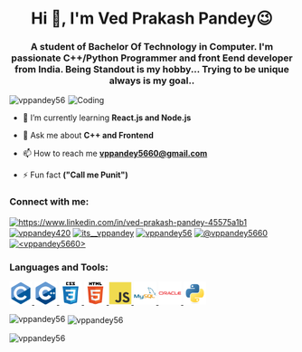<h1 align="center">Hi 👋, I'm Ved Prakash Pandey😉</h1>
<h3 align="center">A student of Bachelor Of Technology in Computer. I'm passionate C++/Python Programmer and front Eend developer from India. Being Standout is my hobby... Trying to be unique always is my goal..</h3>
<img align="right" alt="Coding" width="400" src="https://cdn.dribbble.com/users/1162077/screenshots/3848914/programmer.gif">
<p align="left"> <img src="https://komarev.com/ghpvc/?username=vppandey56&label=Profile%20views&color=0e75b6&style=flat" alt="vppandey56" /> </p>

- 🌱 I’m currently learning **React.js and Node.js**

- 💬 Ask me about **C++ and Frontend**

- 📫 How to reach me **vppandey5660@gmail.com**

- ⚡ Fun fact **("Call me Punit")**

<h3 align="left">Connect with me:</h3>
<p align="left">
<a href="https://linkedin.com/in/https://www.linkedin.com/in/ved-prakash-pandey-45575a1b1" target="blank"><img align="center" src="https://raw.githubusercontent.com/rahuldkjain/github-profile-readme-generator/master/src/images/icons/Social/linked-in-alt.svg" alt="https://www.linkedin.com/in/ved-prakash-pandey-45575a1b1" height="30" width="40" /></a>
<a href="https://fb.com/vppandey420" target="blank"><img align="center" src="https://raw.githubusercontent.com/rahuldkjain/github-profile-readme-generator/master/src/images/icons/Social/facebook.svg" alt="vppandey420" height="30" width="40" /></a>
<a href="https://instagram.com/its__vppandey" target="blank"><img align="center" src="https://raw.githubusercontent.com/rahuldkjain/github-profile-readme-generator/master/src/images/icons/Social/instagram.svg" alt="its__vppandey" height="30" width="40" /></a>
<a href="https://www.leetcode.com/vppandey56" target="blank"><img align="center" src="https://raw.githubusercontent.com/rahuldkjain/github-profile-readme-generator/master/src/images/icons/Social/leet-code.svg" alt="vppandey56" height="30" width="40" /></a>
<a href="https://www.hackerearth.com/@vppandey5660" target="blank"><img align="center" src="https://raw.githubusercontent.com/rahuldkjain/github-profile-readme-generator/master/src/images/icons/Social/hackerearth.svg" alt="@vppandey5660" height="30" width="40" /></a>
<a href="https://auth.geeksforgeeks.org/user/<vppandey5660>" target="blank"><img align="center" src="https://raw.githubusercontent.com/rahuldkjain/github-profile-readme-generator/master/src/images/icons/Social/geeks-for-geeks.svg" alt="<vppandey5660>" height="30" width="40" /></a>
</p>

<h3 align="left">Languages and Tools:</h3>
<p align="left"> <a href="https://www.cprogramming.com/" target="_blank" rel="noreferrer"> <img src="https://raw.githubusercontent.com/devicons/devicon/master/icons/c/c-original.svg" alt="c" width="40" height="40"/> </a> <a href="https://www.w3schools.com/cpp/" target="_blank" rel="noreferrer"> <img src="https://raw.githubusercontent.com/devicons/devicon/master/icons/cplusplus/cplusplus-original.svg" alt="cplusplus" width="40" height="40"/> </a> <a href="https://www.w3schools.com/css/" target="_blank" rel="noreferrer"> <img src="https://raw.githubusercontent.com/devicons/devicon/master/icons/css3/css3-original-wordmark.svg" alt="css3" width="40" height="40"/> </a> <a href="https://www.w3.org/html/" target="_blank" rel="noreferrer"> <img src="https://raw.githubusercontent.com/devicons/devicon/master/icons/html5/html5-original-wordmark.svg" alt="html5" width="40" height="40"/> </a> <a href="https://developer.mozilla.org/en-US/docs/Web/JavaScript" target="_blank" rel="noreferrer"> <img src="https://raw.githubusercontent.com/devicons/devicon/master/icons/javascript/javascript-original.svg" alt="javascript" width="40" height="40"/> </a> <a href="https://www.mysql.com/" target="_blank" rel="noreferrer"> <img src="https://raw.githubusercontent.com/devicons/devicon/master/icons/mysql/mysql-original-wordmark.svg" alt="mysql" width="40" height="40"/> </a> <a href="https://www.oracle.com/" target="_blank" rel="noreferrer"> <img src="https://raw.githubusercontent.com/devicons/devicon/master/icons/oracle/oracle-original.svg" alt="oracle" width="40" height="40"/> </a> <a href="https://www.python.org" target="_blank" rel="noreferrer"> <img src="https://raw.githubusercontent.com/devicons/devicon/master/icons/python/python-original.svg" alt="python" width="40" height="40"/> </a> </p>

<p><img align="left" src="https://github-readme-stats.vercel.app/api/top-langs?username=vppandey56&show_icons=true&locale=en&layout=compact" alt="vppandey56" /></p>

<p>&nbsp;<img align="center" src="https://github-readme-stats.vercel.app/api?username=vppandey56&show_icons=true&locale=en" alt="vppandey56" /></p>

<p><img align="center" src="https://github-readme-streak-stats.herokuapp.com/?user=vppandey56&" alt="vppandey56" /></p>
